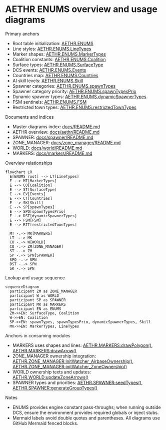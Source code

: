 # AETHR ENUMS overview and usage diagrams

Primary anchors
- Root table initialization: [AETHR.ENUMS](dev/ENUMS.lua:337)
- Line styles: [AETHR.ENUMS.LineTypes](dev/ENUMS.lua:452)
- Marker shapes: [AETHR.ENUMS.MarkerTypes](dev/ENUMS.lua:461)
- Coalition constants: [AETHR.ENUMS.Coalition](dev/ENUMS.lua:418)
- Surface types: [AETHR.ENUMS.SurfaceType](dev/ENUMS.lua:365)
- DCS events: [AETHR.ENUMS.Events](dev/ENUMS.lua:374)
- Countries map: [AETHR.ENUMS.Countries](dev/ENUMS.lua:481)
- AI skill levels: [AETHR.ENUMS.Skill](dev/ENUMS.lua:483)
- Spawner categories: [AETHR.ENUMS.spawnTypes](dev/ENUMS.lua:490)
- Spawner category priority: [AETHR.ENUMS.spawnTypesPrio](dev/ENUMS.lua:562)
- Dynamic spawner types: [AETHR.ENUMS.dynamicSpawnerTypes](dev/ENUMS.lua:632)
- FSM sentinels: [AETHR.ENUMS.FSM](dev/ENUMS.lua:638)
- Restricted town types: [AETHR.ENUMS.restrictedTownTypes](dev/ENUMS.lua:650)

Documents and indices
- Master diagrams index: [docs/README.md](../README.md)
- AETHR overview: [docs/aethr/README.md](../aethr/README.md)
- SPAWNER: [docs/spawner/README.md](../spawner/README.md)
- ZONE_MANAGER: [docs/zone_manager/README.md](../zone_manager/README.md)
- WORLD: [docs/world/README.md](../world/README.md)
- MARKERS: [docs/markers/README.md](../markers/README.md)

Overview relationships

```mermaid
flowchart LR
  E[ENUMS root] --> LT[LineTypes]
  E --> MT[MarkerTypes]
  E --> CO[Coalition]
  E --> ST[SurfaceType]
  E --> EV[Events]
  E --> CT[Countries]
  E --> SK[Skill]
  E --> SP[spawnTypes]
  E --> SPQ[spawnTypesPrio]
  E --> DST[dynamicSpawnerTypes]
  E --> FSM[FSM]
  E --> RTT[restrictedTownTypes]

  MT -.-> MK[MARKERS]
  LT -.-> MK
  CO -.-> W[WORLD]
  CO -.-> ZM[ZONE_MANAGER]
  ST -.-> ZM
  SP -.-> SPN[SPAWNER]
  SPQ -.-> SPN
  DST -.-> SPN
  SK -.-> SPN
```

Lookup and usage sequence

```mermaid
sequenceDiagram
  participant ZM as ZONE_MANAGER
  participant W as WORLD
  participant SP as SPAWNER
  participant MK as MARKERS
  participant EN as ENUMS
  ZM->>EN: SurfaceType, Coalition
  W->>EN: Coalition
  SP->>EN: spawnTypes, spawnTypesPrio, dynamicSpawnerTypes, Skill
  MK->>EN: MarkerTypes, LineTypes
```

Anchors in consuming modules
- MARKERS uses shapes and lines: [AETHR.MARKERS:drawPolygon()](dev/MARKERS.lua:85), [AETHR.MARKERS:drawArrow()](dev/MARKERS.lua:176)
- ZONE_MANAGER ownership integration: [AETHR.ZONE_MANAGER:initWatcher_AirbaseOwnership()](dev/ZONE_MANAGER.lua:1103), [AETHR.ZONE_MANAGER:initWatcher_ZoneOwnership()](dev/ZONE_MANAGER.lua:1113)
- WORLD ownership texts and updates: [AETHR.WORLD:updateZoneArrows()](dev/WORLD.lua:730)
- SPAWNER types and priorities: [AETHR.SPAWNER:seedTypes()](dev/SPAWNER.lua:1804), [AETHR.SPAWNER:generateGroupTypes()](dev/SPAWNER.lua:1600)

Notes
- ENUMS provides engine constant pass-throughs; when running outside DCS, ensure the environment provides required globals or inject stubs.
- Mermaid labels avoid double quotes and parentheses. All diagrams use GitHub Mermaid fenced blocks.